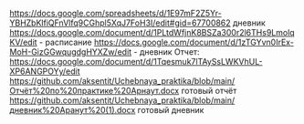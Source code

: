 https://docs.google.com/spreadsheets/d/1E97mF2Z5Yr-YBHZbKlfiQFnVlfq9CGhpl5XqJ7FoH3I/edit#gid=67700862 дневник
https://docs.google.com/document/d/1PLtdWfjnK8BSZa300r2l6THs9LmolqKV/edit - расписание
https://docs.google.com/document/d/1zTGYvn0IrEx-MoH-GizGGwqugdgHYXZw/edit - дневник
Отчет: https://docs.google.com/document/d/1Tqesmuk7lTAySsLWKVhUL-XP6ANGPOYy/edit
https://github.com/aksentit/Uchebnaya_praktika/blob/main/Отчёт%20по%20практике%20Арнаут.docx готовый отчёт
https://github.com/aksentit/Uchebnaya_praktika/blob/main/дневник%20Аранут%20(1).docx готовый дневник

